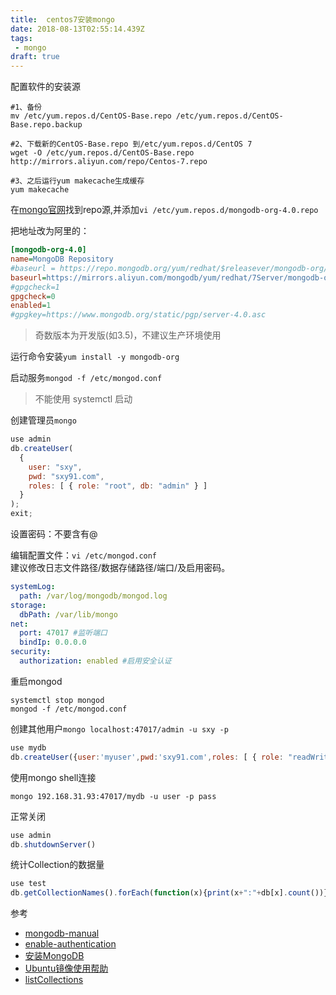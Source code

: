 ```yaml
---
title:  centos7安装mongo
date: 2018-08-13T02:55:14.439Z
tags: 
 - mongo
draft: true
---
```


配置软件的安装源


```shell
#1、备份
mv /etc/yum.repos.d/CentOS-Base.repo /etc/yum.repos.d/CentOS-Base.repo.backup

#2、下载新的CentOS-Base.repo 到/etc/yum.repos.d/CentOS 7
wget -O /etc/yum.repos.d/CentOS-Base.repo http://mirrors.aliyun.com/repo/Centos-7.repo

#3、之后运行yum makecache生成缓存
yum makecache
```

在[mongo官网](https://docs.mongodb.com/manual/tutorial/install-mongodb-on-red-hat/)找到repo源,并添加`vi /etc/yum.repos.d/mongodb-org-4.0.repo`

把地址改为阿里的：
```ini
[mongodb-org-4.0]
name=MongoDB Repository
#baseurl = https://repo.mongodb.org/yum/redhat/$releasever/mongodb-org/4.0/x86_64/ 
baseurl=https://mirrors.aliyun.com/mongodb/yum/redhat/7Server/mongodb-org/4.0/x86_64/
#gpgcheck=1
gpgcheck=0
enabled=1
#gpgkey=https://www.mongodb.org/static/pgp/server-4.0.asc
```
> 奇数版本为开发版(如3.5)，不建议生产环境使用

运行命令安装`yum install -y mongodb-org`


启动服务`mongod -f /etc/mongod.conf`
>不能使用 systemctl 启动


创建管理员`mongo`
```javascript
use admin
db.createUser(
  {
    user: "sxy",
    pwd: "sxy91.com",
    roles: [ { role: "root", db: "admin" } ]
  }
);
exit;
```
设置密码：不要含有@

编辑配置文件：`vi /etc/mongod.conf`  
建议修改日志文件路径/数据存储路径/端口/及启用密码。  
```yaml
systemLog:
  path: /var/log/mongodb/mongod.log
storage:
  dbPath: /var/lib/mongo 
net:
  port: 47017 #监听端口
  bindIp: 0.0.0.0
security:
  authorization: enabled #启用安全认证
```

重启mongod
```shell
systemctl stop mongod
mongod -f /etc/mongod.conf
```



创建其他用户`mongo localhost:47017/admin -u sxy -p`
```javascript
use mydb
db.createUser({user:'myuser',pwd:'sxy91.com',roles: [ { role: "readWrite", db: "mydb" }]})
```

使用mongo shell连接
```shell
mongo 192.168.31.93:47017/mydb -u user -p pass
```

正常关闭
```javascript
use admin
db.shutdownServer()
```

统计Collection的数据量  
```javascript
use test
db.getCollectionNames().forEach(function(x){print(x+":"+db[x].count())})
```

参考

- [mongodb-manual](https://docs.mongodb.com/manual/tutorial/install-mongodb-on-red-hat/)
- [enable-authentication](https://docs.mongodb.com/manual/tutorial/enable-authentication/)
- [安装MongoDB](http://blog.csdn.net/liaoyundababe/article/details/71303039)
- [Ubuntu镜像使用帮助](https://mirror.tuna.tsinghua.edu.cn/help/mongodb/)
- [listCollections](https://stackoverflow.com/questions/8866041/how-to-list-all-collections-in-the-mongo-shell)